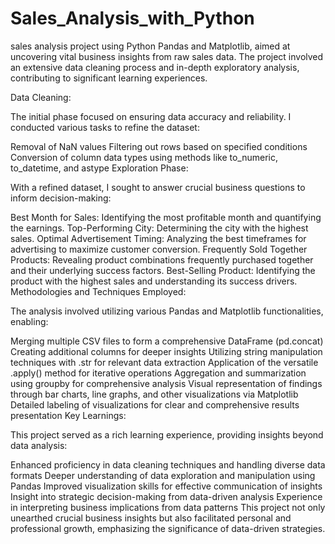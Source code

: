 # Sales_Analysis_with_Python


sales analysis project using Python Pandas and Matplotlib, aimed at uncovering vital business insights from raw sales data. The project involved an extensive data cleaning process and in-depth exploratory analysis, contributing to significant learning experiences.

Data Cleaning:

The initial phase focused on ensuring data accuracy and reliability. I conducted various tasks to refine the dataset:

Removal of NaN values
Filtering out rows based on specified conditions
Conversion of column data types using methods like to_numeric, to_datetime, and astype
Exploration Phase:

With a refined dataset, I sought to answer crucial business questions to inform decision-making:

Best Month for Sales: Identifying the most profitable month and quantifying the earnings.
Top-Performing City: Determining the city with the highest sales.
Optimal Advertisement Timing: Analyzing the best timeframes for advertising to maximize customer conversion.
Frequently Sold Together Products: Revealing product combinations frequently purchased together and their underlying success factors.
Best-Selling Product: Identifying the product with the highest sales and understanding its success drivers.
Methodologies and Techniques Employed:

The analysis involved utilizing various Pandas and Matplotlib functionalities, enabling:

Merging multiple CSV files to form a comprehensive DataFrame (pd.concat)
Creating additional columns for deeper insights
Utilizing string manipulation techniques with .str for relevant data extraction
Application of the versatile .apply() method for iterative operations
Aggregation and summarization using groupby for comprehensive analysis
Visual representation of findings through bar charts, line graphs, and other visualizations via Matplotlib
Detailed labeling of visualizations for clear and comprehensive results presentation
Key Learnings:

This project served as a rich learning experience, providing insights beyond data analysis:

Enhanced proficiency in data cleaning techniques and handling diverse data formats
Deeper understanding of data exploration and manipulation using Pandas
Improved visualization skills for effective communication of insights
Insight into strategic decision-making from data-driven analysis
Experience in interpreting business implications from data patterns This project not only unearthed crucial business insights but also facilitated personal and professional growth, emphasizing the significance of data-driven strategies.
